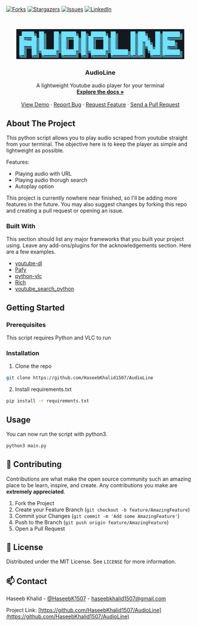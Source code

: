 [![Forks][forks-shield]][forks-url]
[![Stargazers][stars-shield]][stars-url]
[![Issues][issues-shield]][issues-url]
[![LinkedIn][linkedin-shield]][linkedin-url]



<!-- PROJECT LOGO -->
<br />
<p align="center">
  <a href="https://github.com/HaseebKhalid1507/AudioLine/">
    <img src="./logo.png" alt="Logo" width="450" height="80">
  </a>

  <h3 align="center">AudioLine</h3>

  <p align="center">
    A lightweight Youtube audio player for your terminal
    <br />
    <a href="https://github.com/HaseebKhalid1507/AudioLine/"><strong>Explore the docs »</strong></a>
    <br />
    <br />
    <a href="https://github.com/HaseebKhalid1507/AudioLine/">View Demo</a>
    ·
    <a href="https://github.com/HaseebKhalid1507/AudioLine/issues">Report Bug</a>
    ·
    <a href="https://github.com/HaseebKhalid1507/AudioLine/issues">Request Feature</a>
    ·
    <a href="https://github.com/HaseebKhalid1507/AudioLine/pulls">Send a Pull Request</a>
  </p>
</p>

<!-- ABOUT THE PROJECT -->
## About The Project

This python script allows you to play audio scraped from youtube straight from your terminal. The objective here is to keep the player as simple and lightweight as possible.

Features:
* Playing audio with URL
* Playing audio thorugh search
* Autoplay option

This project is currently nowhere near finished, so I'll be adding more features in the future. You may also suggest changes by forking this repo and creating a pull request or opening an issue.

### Built With
This section should list any major frameworks that you built your project using. Leave any add-ons/plugins for the acknowledgements section. Here are a few examples.
* [youtube-dl](https://pypi.org/project/youtube_dl/)
* [Pafy](https://pypi.org/project/pafy/)
* [python-vlc](https://pypi.org/project/python-vlc/)
* [Rich](https://pypi.org/project/rich/)
* [youtube_search_python](https://pypi.org/project/youtube-search-python/)



<!-- GETTING STARTED -->
## Getting Started


### Prerequisites

This script requires Python and VLC to run

### Installation

1. Clone the repo
```sh
git clone https://github.com/HaseebKhalid1507/AudioLine
```
2. Install requirements.txt
```sh
pip install -r requirements.txt
```


<!-- USAGE EXAMPLES -->
## Usage

You can now run the script with python3.
```sh
python3 main.py
```


<!-- CONTRIBUTING -->
## 🤝 Contributing

Contributions are what make the open source community such an amazing place to be learn, inspire, and create. Any contributions you make are **extremely appreciated**.

1. Fork the Project
2. Create your Feature Branch (`git checkout -b feature/AmazingFeature`)
3. Commit your Changes (`git commit -m 'Add some AmazingFeature'`)
4. Push to the Branch (`git push origin feature/AmazingFeature`)
5. Open a Pull Request



<!-- LICENSE -->
## 📝 License

Distributed under the MIT License. See `LICENSE` for more information.



<!-- CONTACT -->
## 📫 Contact

Haseeb Khalid - [@HaseebK1507](https://twitter.com/HaseebK1507) - haseebkhalid1507@gmail.com

Project Link: [https://github.com/HaseebKhalid1507/AudioLine](https://github.com/HaseebKhalid1507/AudioLine)





<!-- MARKDOWN LINKS & IMAGES -->
<!-- https://www.markdownguide.org/basic-syntax/#reference-style-links -->
[forks-shield]: https://img.shields.io/github/forks/HaseebKhalid1507/AudioLine?style=for-the-badge
[forks-url]: https://github.com/HaseebKhalid1507/AudioLine/network/members
[stars-shield]: https://img.shields.io/github/stars/HaseebKhalid1507/AudioLine?style=for-the-badge
[stars-url]: https://github.com/HaseebKhalid1507/AudioLine/stargazers
[issues-shield]: https://img.shields.io/github/issues/HaseebKhalid1507/AudioLine?style=for-the-badge
[issues-url]: https://github.com/HaseebKhalid1507/AudioLine/issues
[linkedin-shield]: https://img.shields.io/badge/-LinkedIn-black.svg?style=flat-square&logo=linkedin&colorB=555
[linkedin-url]: https://www.linkedin.com/in/haseeb-khalid-954147197/
